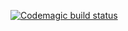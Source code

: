 [![Codemagic build status](https://api.codemagic.io/apps/62cd606b25a6fcd62e75f3e1/62cd606b25a6fcd62e75f3e0/status_badge.svg)](https://codemagic.io/apps/62cd606b25a6fcd62e75f3e1/62cd606b25a6fcd62e75f3e0/latest_build)
